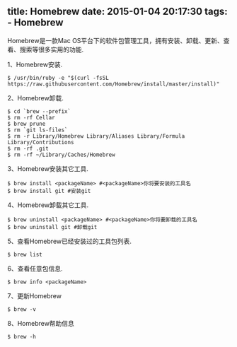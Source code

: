 title: Homebrew
date: 2015-01-04 20:17:30
tags: 
    - Homebrew
---

Homebrew是一款Mac OS平台下的软件包管理工具，拥有安装、卸载、更新、查看、搜索等很多实用的功能.

1、Homebrew安装.

    $ /usr/bin/ruby -e "$(curl -fsSL https://raw.githubusercontent.com/Homebrew/install/master/install)"

2、Homebrew卸载.

    $ cd `brew --prefix`
    $ rm -rf Cellar
    $ brew prune
    $ rm `git ls-files`
    $ rm -r Library/Homebrew Library/Aliases Library/Formula Library/Contributions
    $ rm -rf .git
    $ rm -rf ~/Library/Caches/Homebrew

3、Homebrew安装其它工具.

    $ brew install <packageName> #<packageName>你将要安装的工具名
    $ brew install git #安装git

4、Homebrew卸载其它工具.

    $ brew uninstall <packageName> #<packageName>你将要卸载的工具名
    $ brew uninstall git #卸载git

<!--more-->

5、查看Homebrew已经安装过的工具包列表.

    $ brew list

6、查看任意包信息.

    $ brew info <packageName>

7、更新Homebrew

    $ brew -v

8、Homebrew帮助信息

    $ brew -h
